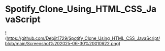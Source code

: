 # Spotify_Clone_Using_HTML_CSS_JavaScript

!(https://github.com/Debjit1729/Spotify_Clone_Using_HTML_CSS_JavaScript/blob/main/Screenshot%202025-06-30%20010622.png)
